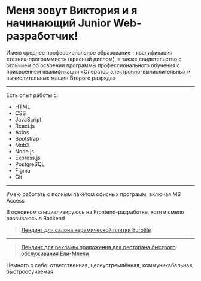 # Меня зовут Виктория и я начинающий Junior Web-разработчик!
Имею среднее профессиональное образование - квалификация «техник-программист» (красный диплом), а также свидетельство с отличием об освоении программы профессионального обучения с присвоением квалификации «Оператор электронно-вычислительных и вычислительных машин Второго разряда»
___
Есть опыт работы с:
 * HTML
 * CSS
 * JavaScript
 * React.js
 * Axios
 * Bootstrap 
 * MobX
 * Node.js 
 * Express.js
 * PostgreSQL 
 * Figma
 * Git
___
 Умею работать с полным пакетом офисных программ, включая MS Access 

 В основном специализируюсь на Frontend-разработке, хотя и смело развиваюсь в Backend
 > [Лендинг для салона керамической плитки Eurotile](https://www.eurotileceramic.ru/)
 ___
 > [Лендинг для рекламы приложения для ресторана быстрого обслуживания Ели-Млели](http://oganesyanl.temp.swtest.ru/)

 Немного о себе: ответственная, целеустремлённая, коммуникабельная, быстрообучаемая
